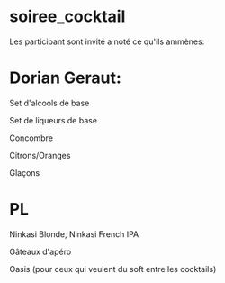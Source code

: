 # soiree_cocktail
Les participant sont invité a noté ce qu'ils ammènes:

# Dorian Geraut:

Set d'alcools de base

Set de liqueurs de base

Concombre

Citrons/Oranges

Glaçons

# PL

Ninkasi Blonde, Ninkasi French IPA

Gâteaux d'apéro

Oasis (pour ceux qui veulent du soft entre les cocktails)
